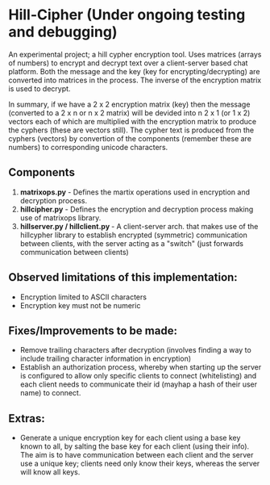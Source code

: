 # Hill-Cipher (Under ongoing testing and debugging)

An experimental project; a hill cypher encryption tool. Uses matrices (arrays of numbers) to encrypt and decrypt text over a client-server based chat platform. Both the message and the key (key for encrypting/decrypting) are converted into matrices in the process. The inverse of the encryption matrix is used to decrypt.

In summary, if we have a 2 x 2 encryption matrix (key) then the message (converted to a 2 x n or n x 2 matrix) will be devided into n 2 x 1 (or 1 x 2) vectors each of which are multiplied with the encryption matrix to produce the cyphers (these are vectors still). The cypher text is produced from the cyphers (vectors) by convertion of the components (remember these are numbers) to corresponding unicode characters.

## Components
1. <b>matrixops.py</b> - Defines the martix operations used in encryption and decryption process.
2. <b>hillcipher.py</b> - Defines the encryption and decryption process making use of matrixops library.
3. <b>hillserver.py / hillclient.py </b> - A client-server arch. that makes use of the hillcypher library to establish encrypted (symmetric) communication 
between clients, with the server acting as a "switch" (just forwards communication between clients)

## Observed limitations of this implementation:
- Encryption limited to ASCII characters
- Encryption key must not be numeric

## Fixes/Improvements to be made:
- Remove trailing characters after decryption (involves finding a way to include 
trailing character information in encryption)
- Establish an authorization process, whereby when starting up the server is configured to allow only specific clients to connect (whitelisting) 
and each client needs to communicate their id (mayhap a hash of their user name) to connect.

## Extras:
- Generate a unique encryption key for each client using a base key known to all, by salting the base key for each client (using their info). 
The aim is to have communication between each client and the server use a unique key; clients need only know their keys, whereas the server will 
know all keys.



